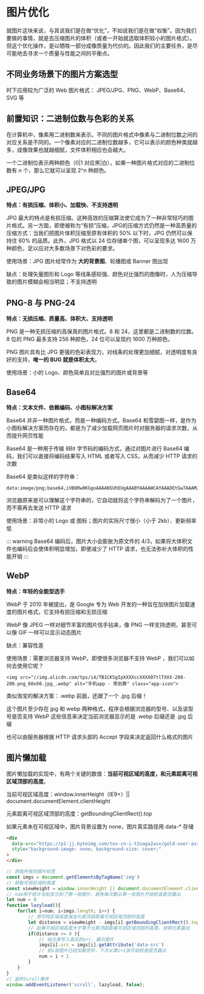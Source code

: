 # 图片优化

就图片这块来说，与其说我们是在做“优化”，不如说我们是在做“权衡”。因为我们要做的事情，就是去压缩图片的体积（或者一开始就选取体积较小的图片格式）。但这个优化操作，是以牺牲一部分成像质量为代价的。因此我们的主要任务，是尽可能地去寻求一个质量与性能之间的平衡点。

## 不同业务场景下的图片方案选型

时下应用较为广泛的 Web 图片格式： JPEG/JPG、PNG、WebP、Base64、SVG 等

## 前置知识：二进制位数与色彩的关系

在计算机中，像素用二进制数来表示。不同的图片格式中像素与二进制位数之间的对应关系是不同的。一个像素对应的二进制位数越多，它可以表示的颜色种类就越多，成像效果也就越细腻，文件体积相应也会越大。

一个二进制位表示两种颜色（0|1 对应黑|白），如果一种图片格式对应的二进制位数有 n 个，那么它就可以呈现 2^n 种颜色。

## JPEG/JPG

**特点：有损压缩、体积小、加载快、不支持透明**

JPG 最大的特点是有损压缩。这种高效的压缩算法使它成为了一种非常轻巧的图片格式。另一方面，即使被称为“有损”压缩，JPG的压缩方式仍然是一种高质量的压缩方式：当我们把图片体积压缩至原有体积的 50% 以下时，JPG 仍然可以保持住 60% 的品质。此外，JPG 格式以 24 位存储单个图，可以呈现多达 1600 万种颜色，足以应对大多数场景下对色彩的要求。

使用场景：JPG 图片经常作为 **大的背景图**、轮播图或 Banner 图出现

缺点：处理矢量图形和 Logo 等线条感较强、颜色对比强烈的图像时，人为压缩导致的图片模糊会相当明显；不支持透明

## PNG-8 与 PNG-24

**特点：无损压缩、质量高、体积大、支持透明**

PNG 是一种无损压缩的高保真的图片格式。8 和 24，这里都是二进制数的位数。8 位的 PNG 最多支持 256 种颜色，24 位可以呈现约 1600 万种颜色。

PNG 图片具有比 JPG 更强的色彩表现力，对线条的处理更加细腻，对透明度有良好的支持，**唯一的 BUG 就是体积太大**。

使用场景：小的 Logo、颜色简单且对比强烈的图片或背景等

## Base64

**特点：文本文件、依赖编码、小图标解决方案**

Base64 并非一种图片格式，而是一种编码方式。Base64 和雪碧图一样，是作为小图标解决方案而存在的，都是为了减少加载网页图片时对服务器的请求次数，从而提升网页性能

Base64 是一种用于传输 8Bit 字节码的编码方式，通过对图片进行 Base64 编码，我们可以直接将编码结果写入 HTML 或者写入 CSS，从而减少 HTTP 请求的次数

Base64 是类似这样的字符串：
```
data:image/png;base64,iVBORw0KGgoAAAANSUhEUgAAABYAAAAWCAYAAADEtGw7AAAMJG
```

浏览器原来是可以理解这个字符串的，它自动就将这个字符串解码为了一个图片，而不需再去发送 HTTP 请求

使用场景：非常小的 Logo 或 图标；图片的实际尺寸很小（小于 2kb）、更新频率低

::: warning
Base64 编码后，图片大小会膨胀为原文件的 4/3，如果将大体积文件也编码后会使体积明显增加，即便减少了 HTTP 请求，也无法弥补大体积的性能开销
:::

## WebP

**特点：年轻的全能型选手**

WebP 于 2010 年被提出，是 Google 专为 Web 开发的一种旨在加快图片加载速度的图片格式，它支持有损压缩和无损压缩

WebP 像 JPEG 一样对细节丰富的图片信手拈来，像 PNG 一样支持透明，甚至可以像 GIF 一样可以显示动态图片

缺点：兼容性差

使用场景：需要浏览器支持 WebP。即使很多浏览器不支持 WebP ，我们可以如何去使用它呢？

```
<img src="//img.alicdn.com/tps/i4/TB1CKSgIpXXXXccXXXX07tlTXXX-200-200.png_60x60.jpg_.webp" alt="手机app - 聚划算" class="app-icon">
```

类似淘宝的解决方案：.webp 前面，还跟了一个 .jpg 后缀！

这个图片至少存在 jpg 和 webp 两种格式，程序会根据浏览器的型号、以及该型号是否支持 WebP 这些信息来决定当前浏览器显示的是 .webp 后缀还是 .jpg 后缀

也可以由服务器根据 HTTP 请求头部的 Accept 字段来决定返回什么格式的图片

## 图片懒加载

图片懒加载的实现中，有两个关键的数值：**当前可视区域的高度，和元素距离可视区域顶部的高度**。

当前可视区域高度：window.innerHeight（IE9+）|| document.documentElement.clientHeight

元素距离可视区域顶部的高度：getBoundingClientRect().top

如果元素未在可视区域中，图片背景设置为 none，图片真实路径用 data-* 存储
```html
<div 
  data-src="https://p1-jj.byteimg.com/tos-cn-i-t2oaga2asx/gold-user-assets/2018/9/27/16619f449ee24252~tplv-t2oaga2asx-image.image"
  style="background-image: none; background-size: cover;"
>
</div>
```

```JavaScript
// 获取所有的图片标签
const imgs = document.getElementsByTagName('img')
// 获取可视区域的高度
const viewHeight = window.innerHeight || document.documentElement.clientHeight
// num用于统计当前显示到了哪一张图片，避免每次都从第一张图片开始检查是否露出
let num = 0
function lazyload(){
    for(let i=num; i<imgs.length; i++) {
        // 用可视区域高度减去元素顶部距离可视区域顶部的高度
        let distance = viewHeight - imgs[i].getBoundingClientRect().top
        // 如果可视区域高度大于等于元素顶部距离可视区域顶部的高度，说明元素露出
        if(distance >= 0 ){
            // 给元素写入真实的src，展示图片
            imgs[i].src = imgs[i].getAttribute('data-src')
            // 前i张图片已经加载完毕，下次从第i+1张开始检查是否露出
            num = i + 1
        }
    }
}
// 监听Scroll事件
window.addEventListener('scroll', lazyload, false);
```